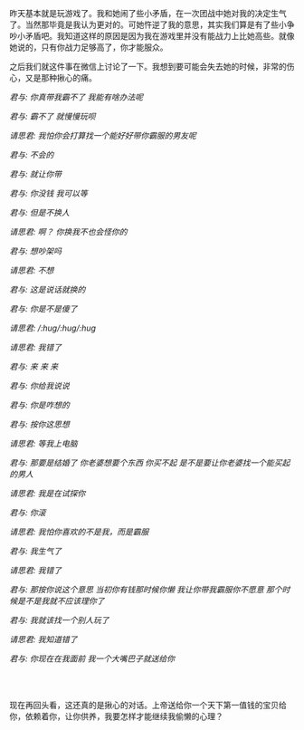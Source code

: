 昨天基本就是玩游戏了。我和她闹了些小矛盾，在一次团战中她对我的决定生气了。当然那毕竟是我认为更对的。可她忤逆了我的意思，其实我们算是有了些小争吵小矛盾吧。我知道这样的原因是因为我在游戏里并没有能战力上比她高些。就像她说的，只有你战力足够高了，你才能服众。

之后我们就这件事在微信上讨论了一下。我想到要可能会失去她的时候，非常的伤心，又是那种揪心的痛。

*君与: 你真带我霸不了  我能有啥办法呢*

*君与: 霸不了 就慢慢玩呗*

*请思君: 我怕你会打算找一个能好好带你霸服的男友呢*

*君与: 不会的*

*君与: 就让你带*

*君与: 你没钱 我可以等*

*君与: 但是不换人*

*请思君: 啊？ 你换我不也会怪你的*

*君与: 想吵架吗*

*请思君: 不想*

*君与: 这是说话就换的*

*君与: 你是不是傻了*

*请思君: /:hug/:hug/:hug*

*请思君: 我错了*

*君与: 来 来 来*

*君与: 你给我说说*

*君与: 你是咋想的*

*君与: 按你这思想*

*请思君: 等我上电脑*

*君与: 那要是结婚了 你老婆想要个东西 你买不起 是不是要让你老婆找一个能买起的男人*

*请思君: 我是在试探你*

*君与: 你滚*

*请思君: 我怕你喜欢的不是我，而是霸服*

*君与: 我生气了*

*请思君: 我错了*

*君与: 那按你说这个意思 当初你有钱那时候你懒 我让你带我霸服你不愿意 那个时候是不是我就不应该理你了*

*君与: 我就该找一个别人玩了*

*请思君: 我知道错了*

*君与: 你现在在我面前 我一个大嘴巴子就送给你*

<br><br>

现在再回头看，这还真的是揪心的对话。上帝送给你一个天下第一值钱的宝贝给你，依赖着你，让你供养，我要怎样才能继续我偷懒的心理？